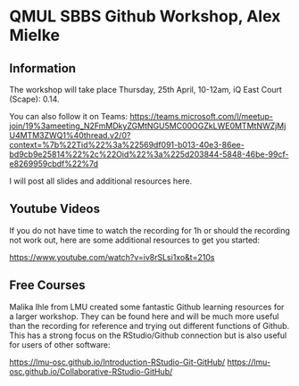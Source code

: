 # QMUL SBBS Github Workshop, Alex Mielke
## Information

The workshop will take place Thursday, 25th April, 10-12am, iQ East Court (Scape): 0.14. 

You can also follow it on Teams: 
https://teams.microsoft.com/l/meetup-join/19%3ameeting_N2FmMDkyZGMtNGU5MC00OGZkLWE0MTMtNWZjMjU4MTM3ZWQ1%40thread.v2/0?context=%7b%22Tid%22%3a%22569df091-b013-40e3-86ee-bd9cb9e25814%22%2c%22Oid%22%3a%225d203844-5848-46be-99cf-e8269959cbdf%22%7d

I will post all slides and additional resources here.

## Youtube Videos
If you do not have time to watch the recording for 1h or should the recording not work out, here are some additional resources to get you started:

https://www.youtube.com/watch?v=iv8rSLsi1xo&t=210s


## Free Courses
Malika Ihle from LMU created some fantastic Github learning resources for a larger workshop. They can be found here and will be much more useful than the recording for reference and trying out different functions of Github. This has a strong focus on the RStudio/Github connection but is also useful for users of other software:

https://lmu-osc.github.io/Introduction-RStudio-Git-GitHub/
https://lmu-osc.github.io/Collaborative-RStudio-GitHub/
